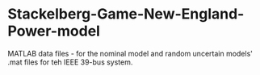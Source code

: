 # Stackelberg-Game-New-England-Power-model
MATLAB data files - for the nominal model and random uncertain models' .mat files for teh IEEE 39-bus system.

